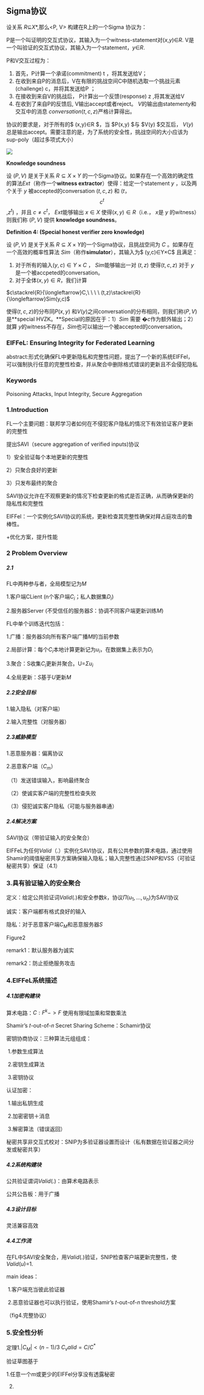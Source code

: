 ​	





## Sigma协议

设关系 $R$⊆$X$$*$,那么<P, V> 构建在R上的一个Sigma 协议为：

P是一个叫证明的交互式协议，其输入为一个witness-statement对($x$,$y$)∈$R$.
V是一个叫验证的交互式协议，其输入为一个statement，$y$∈$R$.

P和V交互过程为：

1. 首先，P计算一个承诺(commitment) t ，将其发送给V；
2. 在收到来自P的消息后，V在有限的挑战空间C中随机选取一个挑战元素(challenge) c，并将其发送给P ；
3. 在接收到来自V的挑战后， P计算出一个反馈(response) z ,将其发送给V
4. 在收到了来自P的反馈后, V输出accept或者reject。 $V$的输出由statement$y$和交互中的消息 $conversation(t,c,z)$严格计算得出。

协议的要求是，对于所有的$ (x,y)∈R $，当 $P(x,y) $与 $V(y) $交互后， $V(y)$ 总是输出accept。需要注意的是，为了系统的安全性，挑战空间的大小应该为sup-poly（超过多项式大小）

![](E:\fadian\sigma1.webp)

**Knowledge soundness**

设 $(P,V)$ 是关于关系 $R⊆X×Y$ 的一个Sigma协议。如果存在一个高效的确定性的算法$Ext$（称作一个**witness extractor**）使得：给定一个statement $y$ ，以及两个关于 $y$ 被accepted的conversation $(t,c,z)$ 和 $(t，$$$c^t$$,$z^t)$ ，并且 $c≠ c^t$，  $Ext$能够输出 $x∈X$ 使得$(x,y)∈R$（i.e.， $x$是 $y$ 的witness）则我们称 $(P,V)$ 提供 **knowledge soundness**。

**Definition 4: (Special honest verifier zero knowledge)**

设 $(P,V)$ 是关于关系 $R⊆X×Y$的一个Sigma协议，且挑战空间为 $C$ 。如果存在一个高效的概率性算法 $Sim$（称作**simulator**），其输入为$ (y,c)∈Y×C$ 且满足：

1. 对于所有的输入$(y,c)∈Y×C$ ， $Sim$能够输出一对 $(t,z)$ 使得$(t,c,z)$ 对于 $y$ 是一个被accpeted的conversation。
2. 对于全体$(x,y)∈R$，我们计算

$c\stackrel{R}{\longleftarrow}C,\ \ \ \ (t,z)\stackrel{R}{\longleftarrow}Sim(y,c)$

使得$(t,c,z)$的分布同$P(x,y)$ 和$V(y)$之间conversation的分布相同，则我们称$(P,V)$是**special HVZK。**Special的原因在于：1）$Sim$ 需要 �$c$作为额外输出；2）就算 $y$的witness不存在，$Sim$也可以输出一个被accepted的conversation。



### EIFFeL: Ensuring Integrity for Federated Learning

abstract:形式化确保FL中更新隐私和完整性问题，提出了一个新的系统EIFFel，可以强制执行任意的完整性检查，并从聚合中删除格式错误的更新且不会侵犯隐私

### Keywords

Poisoning Attacks, Input Integrity, Secure Aggregation

### 1.Introduction

FL一个主要问题：联邦学习者如何在不侵犯客户隐私的情况下有效验证客户更新的完整性

提出SAVI（secure aggregation of verified inputs)协议

1）安全验证每个本地更新的完整性

2）只聚合良好的更新

3）只发布最终的聚合

SAVI协议允许在不观察更新的情况下检查更新的格式是否正确，从而确保更新的隐私性和完整性

EIFFel：一个实例化SAVI协议的系统，更新检查其完整性确保对拜占庭攻击的鲁棒性。                

+优化方案，提升性能



### 2 Problem Overview

##### 2.1

FL中两种参与者，全局模型记为$M$

1.客户端CLient   (n个客户端$C_i$；私人数据集$D_i$)

2.服务器Server   (不受信任的服务器$S$：协调不同客户端更新训练$M$)

FL中单个训练迭代包括：

1.广播：服务器$S$向所有客户端广播$M$的当前参数

2.局部计算：每个$C_i$本地计算更新记为$u_i$，在数据集上表示为$D_i$

3.聚合：S收集$C_i$更新并聚合。U=$\Sigma{u_i}$

4.全局更新：$S$基于$U$更新$M$

##### 2.2安全目标

1.输入隐私（对客户端）

2.输入完整性（对服务器）

##### 2.3威胁模型

1.恶意服务器：偏离协议

2.恶意客户端（$C_m$）

​	（1）发送错误输入，影响最终聚合

​	（2）使诚实客户端的完整性检查失败

​	（3）侵犯诚实客户隐私（可能与服务器串通）

##### 2.4解决方案

SAVI协议（带验证输入的安全聚合）

EIFFeL为任何$Valid（.）$实例化SAVI协议，具有公共参数的算术电路，通过使用Shamir的阈值秘密共享方案确保输入隐私；输入完整性通过SNIP和VSS（可验证秘密共享）保证（4.1）

### 3.具有验证输入的安全聚合

定义：给定公共验证词$Valid(.)$和安全参数$k$，协议$Π(u_1,...,u_n)$为SAVI协议

诚实：客户端都有格式良好的输入

隐私：对于恶意客户端$C_M$和恶意服务器$S$

Figure2

remark1：默认服务器为诚实

remark2：防止拒绝服务攻击

### 4.EIFFeL系统描述

##### 4.1加密构建块

算术电路：$C:F^k ->F$  使用有限域加乘和常数乘法

Shamir’s 𝑡-out-of-𝑛 Secret Sharing Scheme：Schamir协议    

密钥协商协议：三种算法元组组成：

​	1.参数生成算法

​	2.密钥生成算法

​	3.密钥协议

认证加密：

​	1.输出私钥生成

​	2.加密密钥＋消息

​	3.解密算法（错误返回）				

秘密共享非交互式校对：SNIP为多验证器设置而设计（私有数据在验证器之间分发或秘密共享）

##### 4.2系统构建块

公共验证谓词$Valid(.)$：由算术电路表示

公共公告板：用于广播

##### 4.3设计目标

灵活兼容高效

##### 4.4工作流

在FL中SAVI安全聚合，用$Valid(.)$验证，SNIP检查客户端更新完整性，使$Valid(u)$=1.

main ideas：

​	1.客户端充当彼此验证器

​	2.恶意验证器也可以执行验证，使用Shamir’s 𝑡-out-of-𝑛 threshold方案

（fig4.完整协议）



### 5.安全性分析

定理1.$|C_M|<{(n-1)/3}$  	$C_valid=C/C^*$

验证草图基于

1.任意一个$m$或更少的EIFFel分享没有透露秘密

2.
